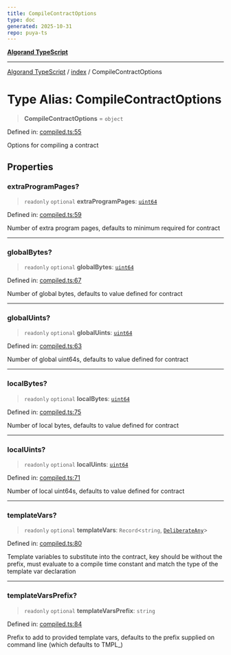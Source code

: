 ```yaml
---
title: CompileContractOptions
type: doc
generated: 2025-10-31
repo: puya-ts
---
```

[**Algorand TypeScript**](../../README.md)

***

[Algorand TypeScript](../../modules.md) / [index](../README.md) / CompileContractOptions

# Type Alias: CompileContractOptions

> **CompileContractOptions** = `object`

Defined in: [compiled.ts:55](https://github.com/algorandfoundation/puya-ts/blob/main/packages/algo-ts/src/compiled.ts#L55)

Options for compiling a contract

## Properties

### extraProgramPages?

> `readonly` `optional` **extraProgramPages**: [`uint64`](uint64.md)

Defined in: [compiled.ts:59](https://github.com/algorandfoundation/puya-ts/blob/main/packages/algo-ts/src/compiled.ts#L59)

Number of extra program pages, defaults to minimum required for contract

***

### globalBytes?

> `readonly` `optional` **globalBytes**: [`uint64`](uint64.md)

Defined in: [compiled.ts:67](https://github.com/algorandfoundation/puya-ts/blob/main/packages/algo-ts/src/compiled.ts#L67)

Number of global bytes, defaults to value defined for contract

***

### globalUints?

> `readonly` `optional` **globalUints**: [`uint64`](uint64.md)

Defined in: [compiled.ts:63](https://github.com/algorandfoundation/puya-ts/blob/main/packages/algo-ts/src/compiled.ts#L63)

Number of global uint64s, defaults to value defined for contract

***

### localBytes?

> `readonly` `optional` **localBytes**: [`uint64`](uint64.md)

Defined in: [compiled.ts:75](https://github.com/algorandfoundation/puya-ts/blob/main/packages/algo-ts/src/compiled.ts#L75)

Number of local bytes, defaults to value defined for contract

***

### localUints?

> `readonly` `optional` **localUints**: [`uint64`](uint64.md)

Defined in: [compiled.ts:71](https://github.com/algorandfoundation/puya-ts/blob/main/packages/algo-ts/src/compiled.ts#L71)

Number of local uint64s, defaults to value defined for contract

***

### templateVars?

> `readonly` `optional` **templateVars**: `Record`\<`string`, [`DeliberateAny`](../-internal-/type-aliases/DeliberateAny.md)\>

Defined in: [compiled.ts:80](https://github.com/algorandfoundation/puya-ts/blob/main/packages/algo-ts/src/compiled.ts#L80)

Template variables to substitute into the contract, key should be without the prefix, must evaluate to a compile time constant
and match the type of the template var declaration

***

### templateVarsPrefix?

> `readonly` `optional` **templateVarsPrefix**: `string`

Defined in: [compiled.ts:84](https://github.com/algorandfoundation/puya-ts/blob/main/packages/algo-ts/src/compiled.ts#L84)

Prefix to add to provided template vars, defaults to the prefix supplied on command line (which defaults to TMPL_)
